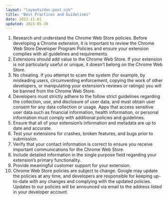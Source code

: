 ```yaml
---
layout: "layouts/doc-post.njk"
title: "Best Practices and Guidelines"
date: 2022-11-01
updated: 2023-05-30
---
```


1.	Research and understand the Chrome Web Store policies. Before developing a Chrome extension, it is important to review the Chrome Web Store Developer Program Policies and ensure your extension complies with all guidelines and requirements.
1.	Extensions should add value to the Chrome Web Store. If your extension is not particularly useful or unique, it doesn’t belong on the Chrome Web Store.
1.	No cheating. If you attempt to scam the system (for example, by misleading users, circumventing enforcement, copying the work of other developers, or manipulating your extension’s reviews or ratings) you will be banned from the Chrome Web Store.
1.	Developers must strictly adhere to the follow strict guidelines regarding the collection, use, and disclosure of user data, and must obtain user consent for any data collection or usage. Apps that access sensitive user data such as financial information, health information, or personal information must comply with additional policies and guidelines.
1.	Ensure that all of your extension’s information and metadata are up to date and accurate.
1.	Test your extensions for crashes, broken features, and bugs prior to submission.
1.	Verify that your contact information is correct to ensure you receive important communications for the Chrome Web Store.
1.	Include detailed information in the single purpose field regarding your extension’s primary functionality.
1.	Provide meaningful customer support for your extension.
1.	Chrome Web Store policies are subject to change. Google may update the policies at any time, and developers are responsible for keeping up-to-date with any changes and complying with the updated policies. Updates to our policies will be announced via email to the address listed in your developer account. 

